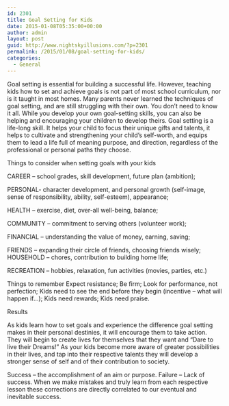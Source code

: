 ```yaml
---
id: 2301
title: Goal Setting for Kids
date: 2015-01-08T05:35:00+00:00
author: admin
layout: post
guid: http://www.nightskyillusions.com/?p=2301
permalink: /2015/01/08/goal-setting-for-kids/
categories:
  - General
---
```

Goal setting is essential for building a successful life. However, teaching kids how to set and achieve goals is not part of most school curriculum, nor is it taught in most homes. Many parents never learned the techniques of goal setting, and are still struggling with their own. You don&#8217;t need to know it all. While you develop your own goal-setting skills, you can also be helping and encouraging your children to develop theirs. Goal setting is a life-long skill. It helps your child to focus their unique gifts and talents, it helps to cultivate and strengthening your child&#8217;s self-worth, and equips them to lead a life full of meaning purpose, and direction, regardless of the professional or personal paths they choose.

Things to consider when setting goals with your kids

CAREER &#8211; school grades, skill development, future plan (ambition);

PERSONAL- character development, and personal growth (self-image, sense of responsibility, ability, self-esteem), appearance;

HEALTH &#8211; exercise, diet, over-all well-being, balance;

COMMUNITY &#8211; commitment to serving others (volunteer work);

FINANCIAL &#8211; understanding the value of money, earning, saving;

FRIENDS &#8211; expanding their circle of friends, choosing friends wisely; HOUSEHOLD &#8211; chores, contribution to building home life;

RECREATION &#8211; hobbies, relaxation, fun activities (movies, parties, etc.)

Things to remember Expect resistance; Be firm; Look for performance, not perfection; Kids need to see the end before they begin (incentive &#8211; what will happen if&#8230;); Kids need rewards; Kids need praise.

Results

As kids learn how to set goals and experience the difference goal setting makes in their personal destinies, it will encourage them to take action. They will begin to create lives for themselves that they want and &#8220;Dare to live their Dreams!&#8221; As your kids become more aware of greater possibilities in their lives, and tap into their respective talents they will develop a stronger sense of self and of their contribution to society.

Success &#8211; the accomplishment of an aim or purpose. Failure &#8211; Lack of success. When we make mistakes and truly learn from each respective lesson these corrections are directly correlated to our eventual and inevitable success.